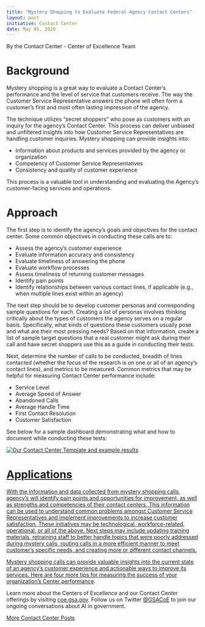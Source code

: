 ```yaml
---
title: "Mystery Shopping to Evaluate Federal Agency Contact Centers"
layout: post
initiative: Contact Center
date: May 05, 2020
---
```


By the Contact Center - Center of Excellence Team

<h1>Background</h1>

Mystery shopping is a great way to evaluate a Contact Center’s performance and the level of service that customers receive. 
The way the Customer Service Representative answers the phone will often form a customer’s first and most often lasting 
impression of the agency. 
 
The technique utilizes “secret shoppers” who pose as customers with an inquiry for the agency’s Contact Center. This process 
can deliver unbiased and unfiltered insights into how Customer Service Representatives are handling customer inquiries. 
Mystery shopping can provide insights into:

* Information about products and services provided by the agency or organization
* Competency of Customer Service Representatives
* Consistency and quality of customer experience

This process is a valuable tool in understanding and evaluating the Agency’s customer-facing services and operations.

<h1>Approach</h1>

The first step is to identify  the agency’s goals and objectives for the contact center.  Some common objectives in conducting
these calls are to:
 
* Assess the agency’s customer experience
* Evaluate information accuracy and consistency
* Evaluate timeliness of answering the phone
* Evaluate workflow processes
* Assess timeliness of returning customer messages
* Identify pain points
* Identify relationships between various contact lines, if applicable (e.g., when multiple lines exist within an agency)

The next step should be to develop customer personas and corresponding sample questions for each. Creating a list of personas
involves thinking critically about the types of customers the agency serves on a regular basis. Specifically, what kinds of 
questions these customers usually pose and what are their most pressing needs? Based on that information, create a list of 
sample target questions that a real customer might ask during their call and have secret shoppers use this as a guide in 
conducting their tests.
 
Next, determine the number of calls to be conducted, breadth of lines contacted (whether the focus of the research is on one 
or all of an agency’s contact lines), and metrics to be measured. Common metrics that may be helpful for measuring Contact 
Center performance include:
 
* Service Level
* Average Speed of Answer
* Abandoned Calls
* Average Handle Time
* First Contact Resolution
* Customer Satisfaction

See below for a sample dashboard demonstrating what and how to document while conducting these tests:    	

<a href="{{site.baseurl}}/images/contact-center/CCimage.png" target="_blank" rel="noopener noreferrer">
<img src="{{site.baseurl}}/images/contact-center/CCimage.png" alt="Our Contact Center Template and example results ">

<h1>Applications</h1>

With the information and data collected from mystery shopping calls, agency’s will identify pain points and opportunities for
improvement, as well as strengths and competencies of their contact centers. This information can be used to understand 
common problems amongst Customer Service Representatives and implement improvements to increase customer satisfaction.  These
initiatives may be technological, workforce-related, operational, or all of the above.  Next steps may include updating 
training materials, retraining staff to better handle topics that were poorly addressed during mystery calls, routing calls 
in a more efficient manner to meet customer’s specific needs, and creating more or different contact channels.

Mystery shopping calls can provide valuable insights into the current state of an agency’s customer experience and actionable
ways to improve its services.  Here are four  more tips for measuring the success of your organization’s  <a href="https://coe.gsa.gov/2019/05/28/cc-update-2.html">Center 
performance<a/>.

Learn more about the Centers of Excellence and our Contact Center offerings by visiting <a href="https://coe.gsa.gov/coe/contact-center.html">coe.gsa.gov</a>. 
Follow us on Twitter <a href="https://twitter.com/GSACoE">@GSACoE</a> to join our ongoing conversations about AI in government.


<a href="{{site.baseurl}}/coe/contact-center.html#coe-updates" class="usa-button">More Contact Center Posts</a>
